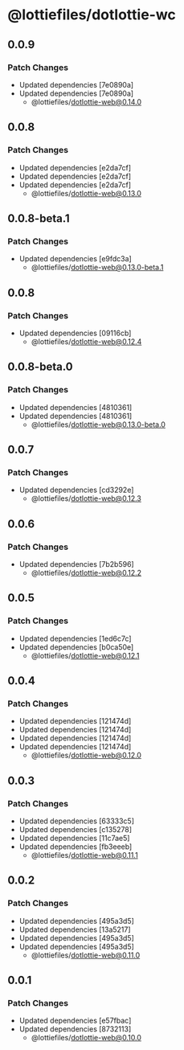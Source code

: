 # @lottiefiles/dotlottie-wc

## 0.0.9

### Patch Changes

- Updated dependencies [7e0890a]
- Updated dependencies [7e0890a]
  - @lottiefiles/dotlottie-web@0.14.0

## 0.0.8

### Patch Changes

- Updated dependencies [e2da7cf]
- Updated dependencies [e2da7cf]
- Updated dependencies [e2da7cf]
  - @lottiefiles/dotlottie-web@0.13.0

## 0.0.8-beta.1

### Patch Changes

- Updated dependencies [e9fdc3a]
  - @lottiefiles/dotlottie-web@0.13.0-beta.1

## 0.0.8

### Patch Changes

- Updated dependencies [09116cb]
  - @lottiefiles/dotlottie-web@0.12.4

## 0.0.8-beta.0

### Patch Changes

- Updated dependencies [4810361]
- Updated dependencies [4810361]
  - @lottiefiles/dotlottie-web@0.13.0-beta.0

## 0.0.7

### Patch Changes

- Updated dependencies [cd3292e]
  - @lottiefiles/dotlottie-web@0.12.3

## 0.0.6

### Patch Changes

- Updated dependencies [7b2b596]
  - @lottiefiles/dotlottie-web@0.12.2

## 0.0.5

### Patch Changes

- Updated dependencies [1ed6c7c]
- Updated dependencies [b0ca50e]
  - @lottiefiles/dotlottie-web@0.12.1

## 0.0.4

### Patch Changes

- Updated dependencies [121474d]
- Updated dependencies [121474d]
- Updated dependencies [121474d]
- Updated dependencies [121474d]
  - @lottiefiles/dotlottie-web@0.12.0

## 0.0.3

### Patch Changes

- Updated dependencies [63333c5]
- Updated dependencies [c135278]
- Updated dependencies [11c7ae5]
- Updated dependencies [fb3eeeb]
  - @lottiefiles/dotlottie-web@0.11.1

## 0.0.2

### Patch Changes

- Updated dependencies [495a3d5]
- Updated dependencies [13a5217]
- Updated dependencies [495a3d5]
- Updated dependencies [495a3d5]
  - @lottiefiles/dotlottie-web@0.11.0

## 0.0.1

### Patch Changes

- Updated dependencies [e57fbac]
- Updated dependencies [8732113]
  - @lottiefiles/dotlottie-web@0.10.0
